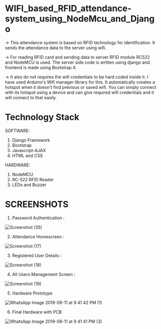 # WIFI_based_RFID_attendance-system_using_NodeMcu_and_Django

-> This attendance system is based on RFID technology for identification. It sends the attendance data to the server using wifi.

-> For reading RFID card and sending data to server RFID module RC522 and NodeMCU is used. The server side code is written using django and frontend is made using Bootstrap 4.

-> It also do not requires the wifi credentials to be hard coded inside it. I have used Arduino's Wifi manager library for this. It automatically creates a hotspot when it doesn't find previous or saved wifi. You can simply connect with its hotspot using a device and can give required wifi credentials and it will connect to that easily.

# Technology Stack
SOFTWARE:
1) Django Framework
2) Bootstrap
3) Javascript-AJAX
4) HTML and CSS

HARDWARE:
1) NodeMCU
2) RC-522 RFID Reader
3) LEDs and Buzzer

# SCREENSHOTS
1) Password Authentication :

![Screenshot (35)](https://user-images.githubusercontent.com/37211676/65944711-f413d300-e44f-11e9-896b-63ac29feae6a.png)

2) Attendance Homescreen :

![Screenshot (17)](https://user-images.githubusercontent.com/37211676/65944778-1b6aa000-e450-11e9-8bd7-ca5db54e3ac9.png)

3) Registered User Details :

![Screenshot (18)](https://user-images.githubusercontent.com/37211676/65944793-1efe2700-e450-11e9-8f7e-e8935ac15258.png)

4) All Users Management Screen :

![Screenshot (19)](https://user-images.githubusercontent.com/37211676/65944802-24f40800-e450-11e9-9bce-0ba0cbc9dd73.png)

5) Hardware Prototype

![WhatsApp Image 2019-08-11 at 9 41 42 PM (1)](https://user-images.githubusercontent.com/37211676/65944846-3b9a5f00-e450-11e9-8449-4b11fbc246ba.jpeg)

6) Final Hardware with PCB

![WhatsApp Image 2019-08-11 at 9 41 41 PM (3)](https://user-images.githubusercontent.com/37211676/65944862-4228d680-e450-11e9-849c-fb3f0b062e3f.jpeg)

